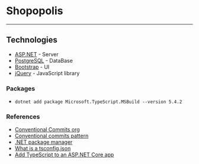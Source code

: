 # Shopopolis

---

## Technologies

- [ASP.NET](https://learn.microsoft.com/pt-br/aspnet/core/?view=aspnetcore-8.0) - Server
- [PostgreSQL](https://www.postgresql.org/docs/) - DataBase
- [Bootstrap](https://getbootstrap.com/) - UI
- [jQuery](https://api.jquery.com/) - JavaScript library

### Packages

- `dotnet add package Microsoft.TypeScript.MSBuild --version 5.4.2`

### References

- [Conventional Commits org][conventional_commits_pattern_org]
- [Conventional commits pattern][conventional_commits_pattern_medium]
- [.NET package manager][nuget_package_manager]
- [What is a tsconfig.json][what_is_tsconfig.json]
- [Add TypeScript to an ASP.NET Core app][add_typescript_asp.net]

[conventional_commits_pattern_org]: https://www.conventionalcommits.org/en/v1.0.0/
[conventional_commits_pattern_medium]: https://medium.com/linkapi-solutions/conventional-commits-pattern-3778d1a1e657
[nuget_package_manager]: https://www.nuget.org/
[what_is_tsconfig.json]: https://www.typescriptlang.org/docs/handbook/tsconfig-json.html
[add_typescript_asp.net]: https://learn.microsoft.com/en-us/visualstudio/javascript/tutorial-aspnet-with-typescript?view=vs-2022
